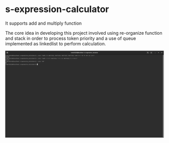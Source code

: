 # s-expression-calculator

It supports add and multiply function 

The core idea in developing this project involved using re-organize function and stack in order to process token priority and a use of queue implemented as linkedlist to perform calculation.


<img src="https://github.com/tamizh3110/s-expression-calculator/blob/master/output_screenshot.png"></img>
